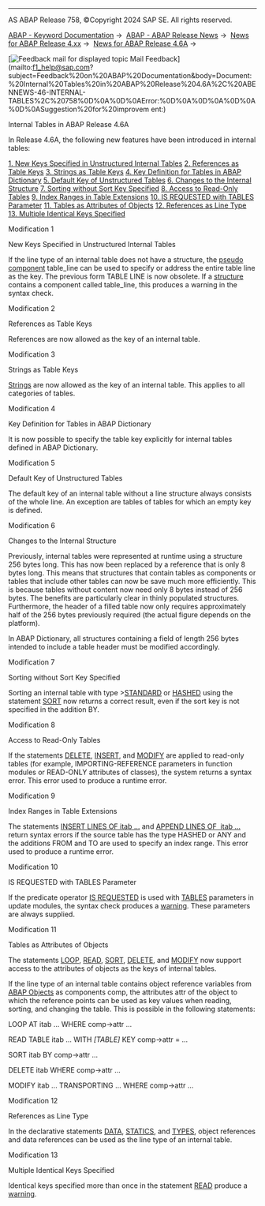   

* * *

AS ABAP Release 758, ©Copyright 2024 SAP SE. All rights reserved.

[ABAP - Keyword Documentation](javascript:call_link\('abenabap.htm'\)) →  [ABAP - ABAP Release News](javascript:call_link\('abennews.htm'\)) →  [News for ABAP Release 4.xx](javascript:call_link\('abennews-4.htm'\)) →  [News for ABAP Release 4.6A](javascript:call_link\('abennews-46a.htm'\)) → 

 [![](Mail.gif?object=Mail.gif "Feedback mail for displayed topic") Mail Feedback](mailto:f1_help@sap.com?subject=Feedback%20on%20ABAP%20Documentation&body=Document:%20Internal%20Tables%20in%20ABAP%20Release%204.6A%2C%20ABENNEWS-46-INTERNAL-TABLES%2C%20758%0D%0A%0D%0AError:%0D%0A%0D%0A%0D%0A%0D%0ASuggestion%20for%20improvem
ent:)

Internal Tables in ABAP Release 4.6A

In Release 4.6A, the following new features have been introduced in internal tables:

[1\. New Keys Specified in Unstructured Internal Tables](#!ABAP_MODIFICATION_1@1@)
[2\. References as Table Keys](#!ABAP_MODIFICATION_2@2@)
[3\. Strings as Table Keys](#!ABAP_MODIFICATION_3@3@)
[4\. Key Definition for Tables in ABAP Dictionary](#!ABAP_MODIFICATION_4@4@)
[5\. Default Key of Unstructured Tables](#!ABAP_MODIFICATION_5@5@)
[6\. Changes to the Internal Structure](#!ABAP_MODIFICATION_6@6@)
[7\. Sorting without Sort Key Specified](#!ABAP_MODIFICATION_7@7@)
[8\. Access to Read-Only Tables](#!ABAP_MODIFICATION_8@8@)
[9\. Index Ranges in Table Extensions](#!ABAP_MODIFICATION_9@9@)
[10\. IS REQUESTED with TABLES Parameter](#!ABAP_MODIFICATION_10@10@)
[11\. Tables as Attributes of Objects](#!ABAP_MODIFICATION_11@11@)
[12\. References as Line Type](#!ABAP_MODIFICATION_12@12@)
[13\. Multiple Identical Keys Specified](#!ABAP_MODIFICATION_13@13@)

Modification 1   

New Keys Specified in Unstructured Internal Tables

If the line type of an internal table does not have a structure, the [pseudo component](javascript:call_link\('abenpseudo_component_glosry.htm'\) "Glossary Entry") table\_line can be used to specify or address the entire table line as the key. The previous form TABLE LINE is now obsolete. If a [structure](javascript:call_link\('abaptypes_struc.htm'\)) contains a component called table\_line, this produces a warning in the syntax check.

Modification 2   

References as Table Keys

References are now allowed as the key of an internal table.

Modification 3   

Strings as Table Keys

[Strings](javascript:call_link\('abenstring.htm'\)) are now allowed as the key of an internal table. This applies to all categories of tables.

Modification 4   

Key Definition for Tables in ABAP Dictionary

It is now possible to specify the table key explicitly for internal tables defined in ABAP Dictionary.

Modification 5   

Default Key of Unstructured Tables

The default key of an internal table without a line structure always consists of the whole line. An exception are tables of tables for which an empty key is defined.

Modification 6   

Changes to the Internal Structure

Previously, internal tables were represented at runtime using a structure 256 bytes long. This has now been replaced by a reference that is only 8 bytes long. This means that structures that contain tables as components or tables that include other tables can now be save much more efficiently. This is because tables without content now need only 8 bytes instead of 256 bytes. The benefits are particularly clear in thinly populated structures. Furthermore, the header of a filled table now only requires approximately half of the 256 bytes previously required (the actual figure depends on the platform).

In ABAP Dictionary, all structures containing a field of length 256 bytes intended to include a table header must be modified accordingly.

Modification 7   

Sorting without Sort Key Specified

Sorting an internal table with type >[STANDARD](javascript:call_link\('abaptypes_tabcat.htm'\)) or [HASHED](javascript:call_link\('abaptypes_tabcat.htm'\)) using the statement [SORT](javascript:call_link\('abapsort_itab.htm'\)) now returns a correct result, even if the sort key is not specified in the addition BY.

Modification 8   

Access to Read-Only Tables

If the statements [DELETE](javascript:call_link\('abapdelete_itab.htm'\)), [INSERT](javascript:call_link\('abapinsert_itab.htm'\)), and [MODIFY](javascript:call_link\('abapmodify_itab.htm'\)) are applied to read-only tables (for example, IMPORTING-REFERENCE parameters in function modules or READ-ONLY attributes of classes), the system returns a syntax error. This error used to produce a runtime error.

Modification 9   

Index Ranges in Table Extensions

The statements [INSERT LINES OF itab ...](javascript:call_link\('abapinsert_itab.htm'\)) and [APPEND LINES OF  itab ...](javascript:call_link\('abapappend.htm'\)) return syntax errors if the source table has the type HASHED or ANY and the additions FROM and TO are used to specify an index range. This error used to produce a runtime error.

Modification 10   

IS REQUESTED with TABLES Parameter

If the predicate operator [IS REQUESTED](javascript:call_link\('abenlogexp_requested.htm'\)) is used with [TABLES](javascript:call_link\('abenfunction.htm'\)) parameters in update modules, the syntax check produces a [warning](javascript:call_link\('abenwarning_glosry.htm'\) "Glossary Entry"). These parameters are always supplied.

Modification 11   

Tables as Attributes of Objects

The statements [LOOP](javascript:call_link\('abaploop_at_itab.htm'\)), [READ](javascript:call_link\('abapread_table.htm'\)), [SORT](javascript:call_link\('abapsort_itab.htm'\)), [DELETE](javascript:call_link\('abapdelete_itab.htm'\)), and [MODIFY](javascript:call_link\('abapmodify_itab.htm'\)) now support access to the attributes of objects as the keys of internal tables.

If the line type of an internal table contains object reference variables from [ABAP Objects](javascript:call_link\('abenabap_objects.htm'\)) as components comp, the attributes attr of the object to which the reference points can be used as key values when reading, sorting, and changing the table. This is possible in the following statements:

LOOP AT itab ... WHERE comp->attr ...

READ TABLE itab ... WITH *\[*TABLE*\]* KEY comp->attr = ...

SORT itab BY comp->attr ...

DELETE itab WHERE comp->attr ...

MODIFY itab ... TRANSPORTING ... WHERE comp->attr ...

Modification 12   

References as Line Type

In the declarative statements [DATA](javascript:call_link\('abapdata_itab.htm'\)), [STATICS](javascript:call_link\('abapstatics.htm'\)), and [TYPES](javascript:call_link\('abaptypes_itab.htm'\)), object references and data references can be used as the line type of an internal table.

Modification 13   

Multiple Identical Keys Specified

Identical keys specified more than once in the statement [READ](javascript:call_link\('abapread_table.htm'\)) produce a [warning](javascript:call_link\('abenwarning_glosry.htm'\) "Glossary Entry").